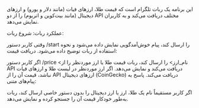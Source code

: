 این برنامه یک ربات تلگرام است که قیمت طلا، ارزهای فیات (مانند دلار و یورو) و ارزهای دیجیتال (مانند بیت‌کوین و اتریوم) را از دو API مختلف دریافت می‌کند و به کاربران نمایش می‌دهد.

عملکرد ربات:
شروع ربات:

وقتی کاربر دستور /start را ارسال کند، پیام خوش‌آمدگویی نمایش داده می‌شود و نحوه استفاده از ربات توضیح داده می‌شود.
دریافت قیمت:

اگر کاربر دستور /price <نام_ارز> را ارسال کند، ربات قیمت طلا یا ارز موردنظر را از API دریافت می‌کند و نمایش می‌دهد.
اگر ارز موردنظر در لیست طلا و ارزهای فیات نباشد، قیمت آن را از API ارزهای دیجیتال (CoinGecko) دریافت می‌کند.
پاسخ به پیام‌های متنی:

اگر کاربر مستقیماً نام یک طلا، ارز یا ارز دیجیتال را بدون دستور خاصی ارسال کند، ربات به‌طور خودکار قیمت آن را جستجو کرده و نمایش می‌دهد.
